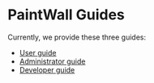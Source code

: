 # PaintWall Guides

Currently, we provide these three guides:

* [User guide](./user/)
* [Administrator guide](./administrator/)
* [Developer guide](./developer/)

